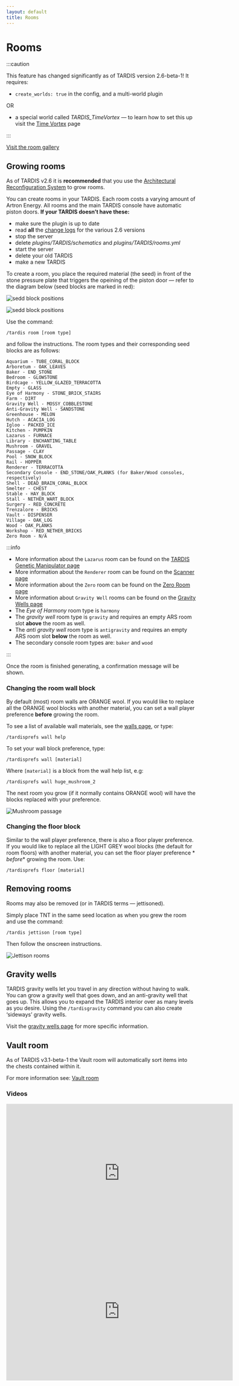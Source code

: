```yaml
---
layout: default
title: Rooms
---
```


# Rooms

:::caution

This feature has changed significantly as of TARDIS version 2.6-beta-1! It requires:

- `create_worlds: true` in the config, and a multi-world plugin

OR

- a special world called _TARDIS\_TimeVortex_ — to learn how to set this up visit the [Time Vortex](time-vortex)
  page
  
:::

[Visit the room gallery](room-gallery)

## Growing rooms

As of TARDIS v2.6 it is **recommended** that you use the [Architectural Reconfiguration System](ars) to grow rooms.

You can create rooms in your TARDIS. Each room costs a varying amount of Artron Energy. All rooms and the main TARDIS
console have automatic piston doors. **If your TARDIS doesn’t have these:**

- make sure the plugin is up to date
- read **all** the [change logs](change-log) for the various 2.6 versions
- stop the server
- delete _plugins/TARDIS/schematics_ and _plugins/TARDIS/rooms.yml_
- start the server
- delete your old TARDIS
- make a new TARDIS

To create a room, you place the required material (the seed) in front of the stone pressure plate that triggers the
opeining of the piston door — refer to the diagram below (seed blocks are marked in red):

![sedd block positions](/images/docs/seedblockpositions.png)

![sedd block positions](/images/docs/seedblocks.jpg)

Use the command:

    /tardis room [room type]

and follow the instructions. The room types and their corresponding seed blocks are as follows:

    Aquarium - TUBE_CORAL_BLOCK
    Arboretum - OAK_LEAVES
    Baker - END_STONE
    Bedroom - GLOWSTONE
    Birdcage - YELLOW_GLAZED_TERRACOTTA
    Empty - GLASS
    Eye of Harmony - STONE_BRICK_STAIRS
    Farm - DIRT
    Gravity Well - MOSSY_COBBLESTONE
    Anti-Gravity Well - SANDSTONE
    Greenhouse - MELON
    Hutch - ACACIA_LOG
    Igloo - PACKED_ICE
    Kitchen - PUMPKIN
    Lazarus - FURNACE
    Library - ENCHANTING_TABLE
    Mushroom - GRAVEL
    Passage - CLAY
    Pool - SNOW_BLOCK
    Rail - HOPPER
    Renderer - TERRACOTTA
    Secondary Console - END_STONE/OAK_PLANKS (for Baker/Wood consoles, respectively)
    Shell - DEAD_BRAIN_CORAL_BLOCK
    Smelter - CHEST
    Stable - HAY_BLOCK
    Stall - NETHER_WART_BLOCK
    Surgery - RED_CONCRETE
    Trenzalore - BRICKS
    Vault - DISPENSER
    Village - OAK_LOG
    Wood - OAK_PLANKS
    Workshop - RED_NETHER_BRICKS
    Zero Room - N/A

:::info

- More information about the `Lazarus` room can be found on the [TARDIS Genetic Manipulator page](lazarus)
- More information about the `Renderer` room can be found on the [Scanner page](scanner#renderer)
- More information about the `Zero` room can be found on the [Zero Room page](zero-room)
- More information about `Gravity Well` rooms can be found on the [Gravity Wells page](gravity-wells)
- The _Eye of Harmony_ room type is `harmony`
- The _gravity well_ room type is `gravity` and requires an empty ARS room slot **above** the room as well.
- The _anti gravity well_ room type is `antigravity` and requires an empty ARS room slot **below** the room as well.
- The secondary console room types are: `baker` and `wood`

:::

Once the room is finished generating, a confirmation message will be shown.

### Changing the room wall block

By default (most) room walls are ORANGE wool. If you would like to replace all the ORANGE wool blocks with another
material, you can set a wall player preference **before** growing the room.

To see a list of available wall materials, see the [walls page](walls), or type:

    /tardisprefs wall help

To set your wall block preference, type:

    /tardisprefs wall [material]

Where `[material]` is a block from the wall help list, e.g:

    /tardisprefs wall huge_mushroom_2

The next room you grow (if it normally contains ORANGE wool) will have the blocks replaced with your preference.

![Mushroom passage](/images/docs/mushroompassage.jpg)

### Changing the floor block

Similar to the wall player preference, there is also a floor player preference. If you would like to replace all the
LIGHT GREY wool blocks (the default for room floors) with another material, you can set the floor player preference *
*before** growing the room. Use:

    /tardisprefs floor [material]

## Removing rooms

Rooms may also be removed (or in TARDIS terms — jettisoned).

Simply place TNT in the same seed location as when you grew the room and use the command:

    /tardis jettison [room type]

Then follow the onscreen instructions.

![Jettison rooms](/images/docs/jettison.jpg)

## Gravity wells

TARDIS gravity wells let you travel in any direction without having to walk. You can grow a gravity well that goes down,
and an anti-gravity well that goes up. This allows you to expand the TARDIS interior over as many levels as you desire.
Using the `/tardisgravity` command you can also create ‘sideways’ gravity wells.

Visit the [gravity wells page](gravity-wells) for more specific information.

## Vault room

As of TARDIS v3.1-beta-1 the Vault room will automatically sort items into the chests contained within it.

For more information see: [Vault room](vault)

### Videos

<iframe src="https://player.vimeo.com/video/57807692" width="600" height="366" frameborder="0" webkitallowfullscreen mozallowfullscreen allowfullscreen></iframe><iframe src="https://player.vimeo.com/video/59827634" width="600" height="366" frameborder="0" webkitallowfullscreen mozallowfullscreen allowfullscreen></iframe>
